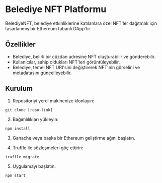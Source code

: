 # Belediye NFT Platformu

BelediyeNFT, belediye etkinliklerine katılanlara özel NFT'ler dağıtmak için tasarlanmış bir Ethereum tabanlı DApp'tır.

## Özellikler

- Belediye, belirli bir cüzdan adresine NFT oluşturabilir ve gönderebilir.
- Kullanıcılar, sahip oldukları NFT'leri görüntüleyebilir.
- Belediye, temel NFT URI'sini değiştirerek NFT'nin görselini ve metadatasını güncelleyebilir.

## Kurulum

1. Repositoriyi yerel makinenize klonlayın:
```
git clone [repo-link]
```

2. Bağımlılıkları yükleyin:
```
npm install
```

3. Ganache veya başka bir Ethereum geliştirme ağını başlatın.

4. Truffle ile sözleşmeleri göç ettirin:
```
truffle migrate
```

5. Uygulamayı başlatın:
```
npm start
```


